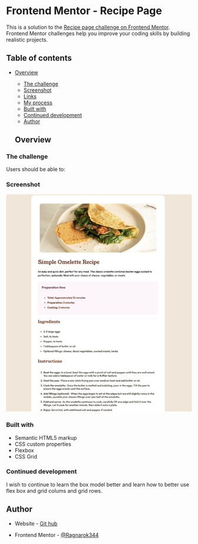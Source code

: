 # Frontend Mentor - Recipe Page

This is a solution to the [Recipe page challenge on Frontend Mentor](https://www.frontendmentor.io/challenges/recipe-page-KiTsR8QQKm). Frontend Mentor challenges help you improve your coding skills by building realistic projects. 



## Table of contents

- [Overview](#overview)
  - [The challenge](#the-challenge)
  - [Screenshot](#screenshot)
  - [Links](#links)
  - [My process](#my-process)
  - [Built with](#built-with)
  - [Continued development](#continued-development)
  - [Author](#author)


  ## Overview

### The challenge

Users should be able to:



### Screenshot
![Screen Shot](<Screenshot 2024-07-23 at 19.23.17.png>)



### Built with

- Semantic HTML5 markup
- CSS custom properties
- Flexbox
- CSS Grid

### Continued development
I wish to continue to learn the box model better and learn how to better use flex box and grid colums and grid rows.

## Author

- Website - [Git hub](https://github.com/Ragnarok344)

- Frontend Mentor - [@Ragnarok344](https://www.frontendmentor.io/profile/Ragnarok344)